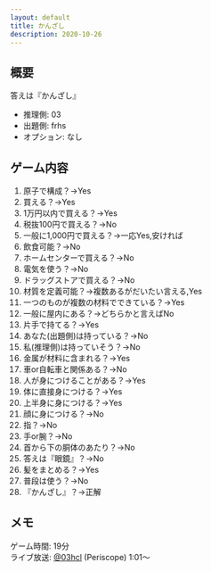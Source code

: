 ```yaml
---
layout: default
title: かんざし
description: 2020-10-26
---
```


## 概要

答えは『かんざし』

- 推理側: 03
- 出題側: frhs
- オプション: なし

## ゲーム内容

1. 原子で構成？→Yes
2. 買える？→Yes
3. 1万円以内で買える？→Yes
4. 税抜100円で買える？→No
5. 一般に1,000円で買える？→一応Yes,安ければ
6. 飲食可能？→No
7. ホームセンターで買える？→No
8. 電気を使う？→No
9. ドラッグストアで買える？→No
10. 材質を定義可能？→複数あるがだいたい言える,Yes
11. 一つのものが複数の材料でできている？→Yes
12. 一般に屋内にある？→どちらかと言えばNo
13. 片手で持てる？→Yes
14. あなた(出題側)は持っている？→No
15. 私(推理側)は持っていそう？→No
16. 金属が材料に含まれる？→Yes
17. 車or自転車と関係ある？→No
18. 人が身につけることがある？→Yes
19. 体に直接身につける？→Yes
20. 上半身に身につける？→Yes
21. 顔に身につける？→No
22. 指？→No
23. 手or腕？→No
24. 首から下の胴体のあたり？→No
25. 答えは『眼鏡』？→No
26. 髪をまとめる？→Yes
27. 普段は使う？→No
28. 『かんざし』？→正解

## メモ

ゲーム時間: 19分  
ライブ放送: [@03hcl](https://www.periscope.tv/03hcl/1gqxvaNeLpjJB?t=1m1s) (Periscope) 1:01～
